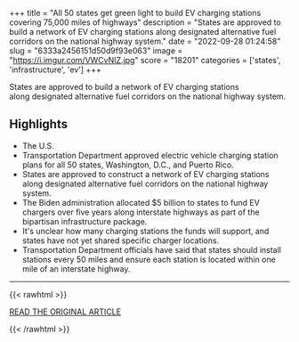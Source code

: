 +++
title = "All 50 states get green light to build EV charging stations covering 75,000 miles of highways"
description = "States are approved to build a network of EV charging stations along designated alternative fuel corridors on the national highway system."
date = "2022-09-28 01:24:58"
slug = "6333a2456151d50d9f93e063"
image = "https://i.imgur.com/VWCvNIZ.jpg"
score = "18201"
categories = ['states', 'infrastructure', 'ev']
+++

States are approved to build a network of EV charging stations along designated alternative fuel corridors on the national highway system.

## Highlights

- The U.S.
- Transportation Department approved electric vehicle charging station plans for all 50 states, Washington, D.C., and Puerto Rico.
- States are approved to construct a network of EV charging stations along designated alternative fuel corridors on the national highway system.
- The Biden administration allocated $5 billion to states to fund EV chargers over five years along interstate highways as part of the bipartisan infrastructure package.
- It's unclear how many charging stations the funds will support, and states have not yet shared specific charger locations.
- Transportation Department officials have said that states should install stations every 50 miles and ensure each station is located within one mile of an interstate highway.

---

{{< rawhtml >}}
  <p class="article-category">
    <a target="_blank" href="https://www.cnbc.com/2022/09/27/ev-charging-stations-on-highways-dot-approves-50-states-plans.html">READ THE ORIGINAL ARTICLE</a>
  </p>
{{< /rawhtml >}}
